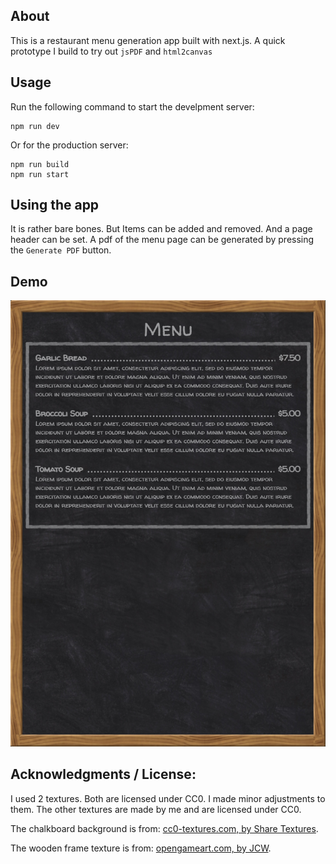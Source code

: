 ## About

This is a restaurant menu generation app built with next.js. 
A quick prototype I build to try out `jsPDF` and `html2canvas`


## Usage

Run the following command to start the develpment server:

```
npm run dev
```

Or for the production server:

```
npm run build
npm run start
```

## Using the app

It is rather bare bones. But Items can be added and removed. And a page header can be set.
A pdf of the menu page can be generated by pressing the `Generate PDF` button.

## Demo

![Demo menu image](/assets/demo.jpg "Demo Menu")

## Acknowledgments / License:
I used 2 textures. Both are licensed under CC0. I made minor adjustments to them. The other textures are made by me and are licensed under CC0.

The chalkboard background is from: <a href="https://cc0-textures.com/t/st-blackboard/">cc0-textures.com, by Share Textures</a>.

The wooden frame texture is from: <a href="https://cc0-textures.com/t/st-blackboard/">opengameart.com, by JCW</a>.
